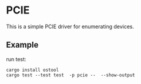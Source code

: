 # PCIE

This is a simple PCIE driver for enumerating devices.

## Example

run test:

```shell
cargo install ostool
cargo test --test test  -p pcie --  --show-output
```
